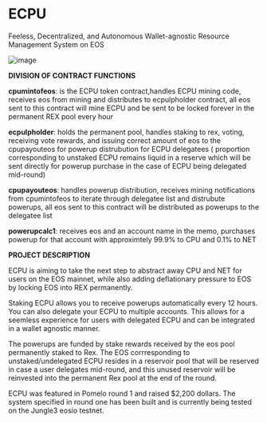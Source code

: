 # ECPU
Feeless, Decentralized, and Autonomous Wallet-agnostic Resource Management System on EOS



![image](https://user-images.githubusercontent.com/51843516/147264651-39f0aeb4-33f1-4f49-82f6-d186f1601d80.png)


**DIVISION OF CONTRACT FUNCTIONS**

**cpumintofeos**: is the ECPU token contract,handles ECPU mining code, receives eos from mining and distributes to ecpulpholder contract, all eos sent to this contract will mine ECPU and be sent to be locked forever in the permanent REX pool every hour

**ecpulpholder**: holds the permanent pool, handles staking to rex, voting, receiving vote rewards, and issuing correct amount of eos to the cpupayouteos for powerup distrubution for ECPU delegatees ( proportion corresponding to unstaked ECPU remains liquid in a reserve which will be sent directly for powerup purchase in the case of ECPU being delegated mid-round)

**cpupayouteos**: handles powerup distribution, receives mining notifications from cpumintofeos to iterate through delegatee list and distrubute powerups, all eos sent to this contract will be distributed as powerups to the delegatee list

**powerupcalc1**: receives eos and an account name in the memo, purchases powerup for that account with approximtely 99.9% to CPU and 0.1% to NET







**PROJECT DESCRIPTION**

ECPU is aiming to take the next step to abstract away CPU and NET for users on the EOS mainnet, while also adding deflationary pressure to EOS by locking EOS into REX permanently. 

Staking ECPU allows you to receive powerups automatically every 12 hours. You can also delegate your ECPU to multiple accounts. This allows for a seemless experience for users with delegated ECPU and can be integrated in a wallet agnostic manner. 


The powerups are funded by stake rewards received by the eos pool permanently staked to Rex. The EOS corrresponding to unstaked/undelegated ECPU resides in a reservoir pool that will be reserved in case a user delegates mid-round, and this unused reservoir will be reinvested into the permanent Rex pool at the end of the round.

ECPU was featured in Pomelo round 1 and raised $2,200 dollars. The system specified in round one has been built and is currently being tested on the Jungle3 eosio testnet.


